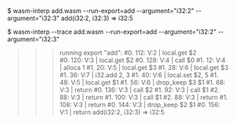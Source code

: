 $ wasm-interp add.wasm --run-export=add --argument="i32:2" --argument="i32:3"
add(i32:2, i32:3) => i32:5


$ wasm-interp --trace add.wasm --run-export=add --argument="i32:2" --argument="i32:3"
>>> running export "add":
#0.  112: V:2  | local.get $2   
#0.  120: V:3  | local.get $2
#0.  128: V:4  | call $0
#1.   12: V:4  | alloca 1
#1.   20: V:5  | local.get $3
#1.   28: V:6  | local.get $3
#1.   36: V:7  | i32.add 2, 3
#1.   40: V:6  | local.set $2, 5
#1.   48: V:5  | local.get $1
#1.   56: V:6  | drop_keep $3 $1
#1.   68: V:3  | return
#0.  136: V:3  | call $2
#1.   92: V:3  | call $1
#2.   88: V:3  | return
#1.  100: V:3  | call $1
#2.   88: V:3  | return
#1.  108: V:3  | return
#0.  144: V:3  | drop_keep $2 $1
#0.  156: V:1  | return
add(i32:2, i32:3) => i32:5
